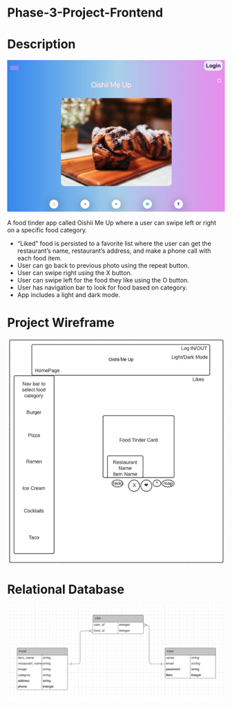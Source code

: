# Phase-3-Project-Frontend

# Description
![cover](cover3.png)

A food tinder app called Oishii Me Up where a user can swipe left or right on a specific food category.

- “Liked” food is persisted to a favorite list where the user can get the restaurant’s name, restaurant’s address, and make a phone call with each food item.
- User can go back to previous photo using the repeat button.
- User can swipe right using the X button.
- User can swipe left for the food they like using the O button.
- User has navigation bar to look for food based on category.
- App includes a light and dark mode.

# Project Wireframe
![wireframe](wireframe3.png)

# Relational Database
![database](tables3.png)


